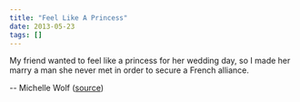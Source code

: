 ```yaml
---
title: "Feel Like A Princess"
date: 2013-05-23
tags: []
---
```


My friend wanted to feel like a princess for her wedding day, so I made her marry a man she never met in order to secure a French alliance.

-- Michelle Wolf ([source][source])

[source]: https://twitter.com/michelleisawolf/status/337603649335341056
